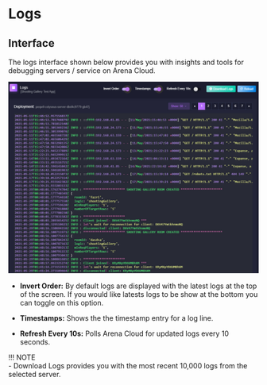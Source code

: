 # Logs

## Interface
The logs interface shown below provides you with insights and tools for debugging servers / service on Arena Cloud. 

![Deployments Button](../../images/logs-view.jpg)

- **Invert Order:** By default logs are displayed with the latest logs at the top of the screen. If you would like latests logs to be show at the bottom you can toggle on this option.

- **Timestamps:** Shows the the timestamp entry for a log line.

- **Refresh Every 10s:** Polls Arena Cloud for updated logs every 10 seconds.

!!! NOTE   
    - Download Logs provides you with the most recent 10,000 logs from the selected server.


